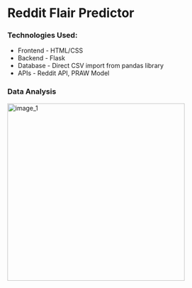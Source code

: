 # Reddit Flair Predictor

### Technologies Used:
* Frontend - HTML/CSS
* Backend - Flask
* Database - Direct CSV import from pandas library
* APIs - Reddit API, PRAW Model 


### Data Analysis

<img alt="image_1" src="working_proj/Screenshot 2019-09-08 at 3.55.33 PM.png" width="400px">
</center>
